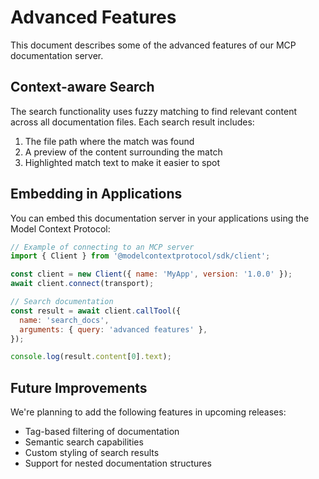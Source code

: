 # Advanced Features

This document describes some of the advanced features of our MCP documentation server.

## Context-aware Search

The search functionality uses fuzzy matching to find relevant content across all documentation files. Each search result includes:

1. The file path where the match was found
2. A preview of the content surrounding the match
3. Highlighted match text to make it easier to spot

## Embedding in Applications

You can embed this documentation server in your applications using the Model Context Protocol:

```javascript
// Example of connecting to an MCP server
import { Client } from '@modelcontextprotocol/sdk/client';

const client = new Client({ name: 'MyApp', version: '1.0.0' });
await client.connect(transport);

// Search documentation
const result = await client.callTool({
  name: 'search_docs',
  arguments: { query: 'advanced features' },
});

console.log(result.content[0].text);
```

## Future Improvements

We're planning to add the following features in upcoming releases:

- Tag-based filtering of documentation
- Semantic search capabilities
- Custom styling of search results
- Support for nested documentation structures
